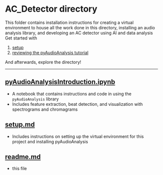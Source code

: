 # AC_Detector directory
This folder contains installation instructions for creating a virtual environment to house all the work done in this directory, installing an audio analysis library, and developing an AC detector using AI and data analysis   
Get started with 
1. [setup](https://github.com/ddiLab/SageEdu/blob/main/projects/AC_Detector/setup.md)
2. [reviewing the pyAudioAnalysis tutorial](https://github.com/ddiLab/SageEdu/blob/main/projects/AC_Detector/pyAudioAnalysisIntroduction.ipynb)

And afterwards, explore the directory!

---

## [pyAudioAnalysisIntroduction.ipynb](https://github.com/ddiLab/SageEdu/blob/main/projects/AC_Detector/pyAudioAnalysisIntroduction.ipynb)
* A notebook that contains instructions and code in using the `pyAudioAnalysis` library
* Includes feature extraction, beat detection, and visualization with spectrograms and chromagrams

## [setup.md](https://github.com/ddiLab/SageEdu/blob/main/projects/AC_Detector/AudioLibrarySetup.md)
* Includes instructions on setting up the virtual environment for this project and installing pyAudioAnalysis

## [readme.md](https://github.com/ddiLab/SageEdu/blob/main/projects/AC_Detector/readme.md)
* this file
